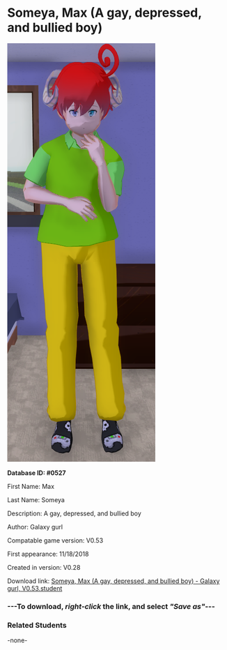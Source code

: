 # Someya, Max (A gay, depressed, and bullied boy)

<img src="../../Files/Images/Someya, Max (A gay, depressed, and bullied boy).png" title="Someya, Max (A gay, depressed, and bullied boy) - Galaxy gurl, V0.53">

**Database ID: #0527**

First Name: Max

Last Name: Someya

Description: A gay, depressed, and bullied boy

Author: Galaxy gurl

Compatable game version: V0.53

First appearance: 11/18/2018

Created in version: V0.28

Download link: <a href="https://raw.githubusercontent.com/Arbiter1223/Daigaku-Gurashi-Custom-Students/master/Files/Student%20Files/Someya%2C%20Max%20(A%20gay%2C%20depressed%2C%20and%20bullied%20boy)%20-%20Galaxy%20gurl%2C%20V0.53.student">Someya, Max (A gay, depressed, and bullied boy) - Galaxy gurl, V0.53.student</a>

### ---**To download, _right-click_ the link, and select _"Save as"_**---

### Related Students

-none-
